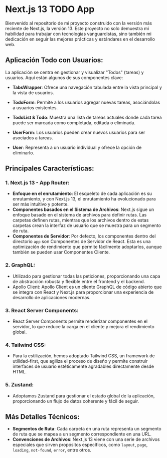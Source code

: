 # Next.js 13 TODO App

Bienvenido al repositorio de mi proyecto construido con la versión más reciente de Next.js, la versión 13. Este proyecto no solo demuestra mi habilidad para trabajar con tecnologías vanguardistas, sino también mi dedicación en seguir las mejores prácticas y estándares en el desarrollo web.

## Aplicación Todo con Usuarios:

La aplicación se centra en gestionar y visualizar "Todos" (tareas) y usuarios. Aquí están algunos de sus componentes clave:

- **TabsWrapper**: Ofrece una navegación tabulada entre la vista principal y la vista de usuarios.
- **TodoForm**: Permite a los usuarios agregar nuevas tareas, asociándolas a usuarios existentes.

- **TodoList & Todo**: Muestra una lista de tareas actuales donde cada tarea puede ser marcada como completada, editada o eliminada.

- **UserForm**: Los usuarios pueden crear nuevos usuarios para ser asociados a tareas.

- **User**: Representa a un usuario individual y ofrece la opción de eliminarlo.

## Principales Características:

### 1. **Next.js 13 - App Router**:

- **Enfoque en el enrutamiento**: El esqueleto de cada aplicación es su enrutamiento, y con Next.js 13, el enrutamiento ha evolucionado para ser más intuitivo y potente.
- **Componentes basados en el Sistema de Archivos**: Next.js sigue un enfoque basado en el sistema de archivos para definir rutas. Las carpetas definen rutas, mientras que los archivos dentro de estas carpetas crean la interfaz de usuario que se muestra para un segmento de ruta.
- **Componentes de Servidor**: Por defecto, los componentes dentro del directorio `app` son Componentes de Servidor de React. Esta es una optimización de rendimiento que permite fácilmente adoptarlos, aunque también se pueden usar Componentes Cliente.

### 2. **GraphQL**:

- Utilizado para gestionar todas las peticiones, proporcionando una capa de abstracción robusta y flexible entre el frontend y el backend.
- Apollo Client: Apollo Client es un cliente GraphQL de código abierto que se integra con React y Next.js para proporcionar una experiencia de desarrollo de aplicaciones modernas.

### 3. **React Server Components**:

- React Server Components permite renderizar componentes en el servidor, lo que reduce la carga en el cliente y mejora el rendimiento global.

### 4. **Tailwind CSS**:

- Para la estilización, hemos adoptado Tailwind CSS, un framework de utilidad-first, que agiliza el proceso de diseño y permite construir interfaces de usuario estéticamente agradables directamente desde HTML.

### 5. **Zustand**:

- Adoptamos Zustand para gestionar el estado global de la aplicación, proporcionando un flujo de datos coherente y fácil de seguir.

## Más Detalles Técnicos:

- **Segmentos de Ruta**: Cada carpeta en una ruta representa un segmento de ruta que se mapea a un segmento correspondiente en una URL.
- **Convenciones de Archivos**: Next.js 13 viene con una serie de archivos especiales que sirven propósitos específicos, como `layout`, `page`, `loading`, `not-found`, `error`, entre otros.

